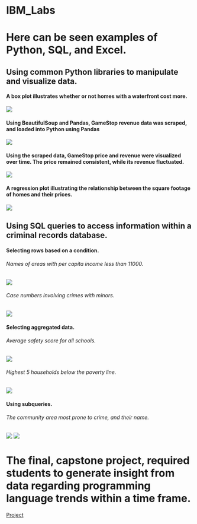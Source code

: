 # IBM_Labs

<html>
    <body>
      <h1>Here can be seen examples of Python, SQL, and Excel.</h2>
        <h2>Using common Python libraries to manipulate and visualize data.</h2>
            <h4>A box plot illustrates whether or not homes with a waterfront cost more.</h4>
                <img src='https://github.com/vorsyybl/IBM_Labs/blob/main/pandas/box.png'></img>
            <h4>Using BeautifulSoup and Pandas, GameStop revenue data was scraped, and loaded into Python                   using Pandas</h4>
                <img src='https://github.com/vorsyybl/IBM_Labs/blob/main/pandas/gme_rev.jpg'></img>
            <h4>Using the scraped data, GameStop price and revenue were visualized over time. The price                     remained consistent, while its revenue fluctuated.</h4>
                <img src='https://github.com/vorsyybl/IBM_Labs/blob/main/pandas/gme_visual.jpg'></img>
            <h4>A regression plot illustrating the relationship between the square footage of homes and                     their prices.</h4>
                <img src='https://raw.githubusercontent.com/vorsyybl/IBM_Labs/main/pandas/reg.png'></img>
        <h2>Using SQL queries to access information within a criminal records database.</h2>
            <h4>Selecting rows based on a condition.</h>
                <h6>Names of areas with per capita income less than 11000.</h6>
                    <img src='https://github.com/vorsyybl/IBM_Labs/blob/main/queries/problem2.jpeg'></img>
                <h6>Case numbers involving crimes with minors.</h6>
                    <img src='https://github.com/vorsyybl/IBM_Labs/blob/main/queries/problem3.jpeg'></img>
            <h4>Selecting aggregated data.</h4>
                <h6>Average safety score for all schools.</h6>
                    <img src='https://github.com/vorsyybl/IBM_Labs/blob/main/queries/problem6.jpeg'></img>
                <h6>Highest 5 households below the poverty line.</h6>
                    <img src='https://github.com/vorsyybl/IBM_Labs/blob/main/queries/problem7.jpeg'></img>
            <h4>Using subqueries.</h4>
                <h6>The community area most prone to crime, and their name.</h6>
                    <img src='https://github.com/vorsyybl/IBM_Labs/blob/main/queries/problem8.jpeg'></img>
                    <img src='https://github.com/vorsyybl/IBM_Labs/blob/main/queries/problem9.png'></img>
       <h1>The final, capstone project, required students to generate insight from data regarding programming language                  trends within a time frame.</h1>
            <a href='https://github.com/vorsyybl/IBM_Labs/blob/main/capstone.pdf'>Project</a>
    </body>
</html>
